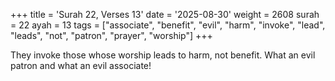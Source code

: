 +++
title = 'Surah 22, Verses 13'
date = '2025-08-30'
weight = 2608
surah = 22
ayah = 13
tags = ["associate", "benefit", "evil", "harm", "invoke", "lead", "leads", "not", "patron", "prayer", "worship"]
+++

They invoke those whose worship leads to harm, not benefit. What an evil patron and what an evil associate!
